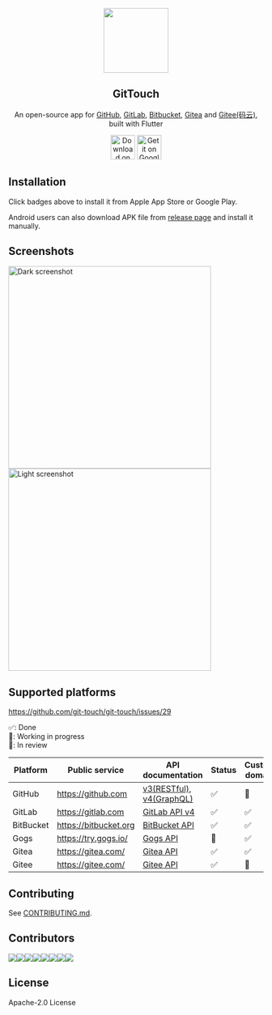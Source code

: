<p align="center">
  <img src="https://raw.githubusercontent.com/pd4d10/git-touch/main/assets/icons/icon.png" width="128">
</p>
<h2 align="center">GitTouch</h2>
<p align="center">
  An open-source app for
  <a href="https://github.com/">GitHub</a>,
  <a href="https://gitlab.com/">GitLab</a>,
  <a href="https://bitbucket.org/">Bitbucket</a>,
  <a href="https://gitea.com/">Gitea</a> and
  <a href="https://gitee.com/">Gitee(码云)</a>, built with Flutter
</p>
<p align="center">
  <a href="https://apps.apple.com/us/app/gittouch/id1452042346"><img src="https://tools.applemediaservices.com/api/badges/download-on-the-app-store/black/en-US" alt="Download on the App Store" height="48"></a>
  <a href="https://play.google.com/store/apps/details?id=io.github.pd4d10.gittouch"><img alt="Get it on Google Play" title="Google Play" src="https://raw.githubusercontent.com/pd4d10/git-touch/main/assets/google-play-badge.png" height="48" /></a>
</p>

## Installation

Click badges above to install it from Apple App Store or Google Play.

Android users can also download APK file from [release page](https://github.com/pd4d10/git-touch/releases) and install it manually.

## Screenshots

<p>
  <img src="https://raw.githubusercontent.com/pd4d10/git-touch/main/assets/screenshot-dark.png" alt="Dark screenshot" width="400" /><img src="https://raw.githubusercontent.com/pd4d10/git-touch/main/assets/screenshot-light.png" alt="Light screenshot" width="400" />
</p>

## Supported platforms

https://github.com/git-touch/git-touch/issues/29

✅: Done\
🚧: Working in progress\
💬: In review

| Platform | Public service | API documentation | Status | Custom domain |
| --- | --- | --- | --- | --- |
| GitHub | https://github.com | [v3(RESTful)](https://developer.github.com/v3/), [v4(GraphQL)](https://developer.github.com/v4/) | ✅ | 💬 |
| GitLab | https://gitlab.com | [GitLab API v4](https://docs.gitlab.com/ee/api/) | ✅ | ✅ |
| BitBucket | https://bitbucket.org | [BitBucket API](https://developer.atlassian.com/bitbucket/api/2/reference) | ✅ | ✅ |
| Gogs | https://try.gogs.io/ | [Gogs API](https://github.com/gogs/docs-api) | 🚧 | ✅ |
| Gitea | https://gitea.com/ | [Gitea API](https://try.gitea.io/api/swagger#/) | ✅ | ✅ |
| Gitee | https://gitee.com/ | [Gitee API](https://gitee.com/api/v5/swagger) | ✅ | 💬 |

## Contributing

See [CONTRIBUTING.md](./CONTRIBUTING.md).

## Contributors

[![](https://sourcerer.io/fame/pd4d10/pd4d10/git-touch/images/0)![](https://sourcerer.io/fame/pd4d10/pd4d10/git-touch/images/1)![](https://sourcerer.io/fame/pd4d10/pd4d10/git-touch/images/2)![](https://sourcerer.io/fame/pd4d10/pd4d10/git-touch/images/3)![](https://sourcerer.io/fame/pd4d10/pd4d10/git-touch/images/4)![](https://sourcerer.io/fame/pd4d10/pd4d10/git-touch/images/5)![](https://sourcerer.io/fame/pd4d10/pd4d10/git-touch/images/6)![](https://sourcerer.io/fame/pd4d10/pd4d10/git-touch/images/7)](https://github.com/pd4d10/git-touch/graphs/contributors)

## License

Apache-2.0 License
